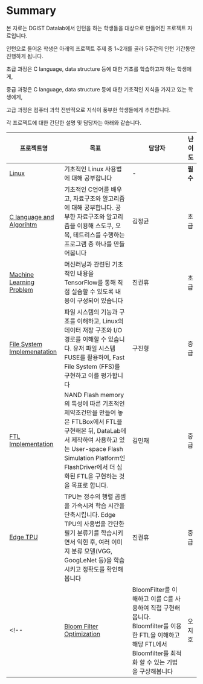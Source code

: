 # Summary

본 자료는 DGIST Datalab에서 인턴을 하는 학생들을 대상으로 만들어진 프로젝트 자료입니다.

인턴으로 들어온 학생은 아래의 프로젝트 주제 중 1\~2개를 골라 5주간의 인턴 기간동안 진행하게 됩니다.

초급 과정은 C language, data structure 등에 대한 기초를 학습하고자 하는 학생에게,

중급 과정은 C language, data structure 등에 대한 기초적인 지식을 가지고 있는 학생에게,

고급 과정은 컴퓨터 과학 전반적으로 지식이 풍부한 학생들에게 추천합니다.


각 프로젝트에 대한 간단한 설명 및 담당자는 아래와 같습니다.

| 프로젝트명 | 목표 | 담당자 | 난이도 |
| ----- | ---- | ----------- | ---------- |
| [Linux](./Linux/Linux.md) | 기초적인 Linux 사용법에 대해 공부합니다 | - | **필수** |
| [C language and Algorihtm](./C-and-Algorithm-basic/intro.md) | 기초적인 C언어를 배우고, 자료구조와 알고리즘에 대해 공부합니다. 공부한 자료구조와 알고리즘을 이용해 스도쿠, 오목, 테트리스를 수행하는 프로그램 중 하나를 만들어봅니다 | 김정균 | 초급 |
| [Machine Learning Problem](./TensorFlow/ML.md) | 머신러닝과 관련된 기초적인 내용을 TensorFlow를 통해 직접 실습할 수 있도록 내용이 구성되어 있습니다 | 진권휴 | 초급 |
| [File System Implemenatation](./FS/intro.md) | 파일 시스템의 기능과 구조를 이해하고, Linux의 데이터 저장 구조와 I/O 경로를 이해할 수 있습니다. 유저 파일 시스템 FUSE를 활용하여, Fast File System (FFS)를 구현하고 이를 평가합니다 | 구진형 | 중급 |
| [FTL Implementation](./FTL_implementation/intro.md) | NAND Flash memory의 특성에 따른 기초적인 제약조건만을 만들어 놓은 FTLBox에서 FTL을 구현해본 뒤, DataLab에서 제작하여 사용하고 있는 User-space Flash Simulation Platform인 FlashDriver에서 더 심화된 FTL을 구현하는 것을 목표로 합니다. | 김민재 | 중급 |
| [Edge TPU](./Edge_TPU/Edge_TPU.md) | TPU는 정수의 행렬 곱셈을 가속시켜 학습 시간을 단축시킵니다. Edge TPU의 사용법을 간단한 필기 분류기를 학습시키면서 익힌 후, 여러 이미지 분류 모델(VGG, GoogLeNet 등)을 학습시키고 정확도를 확인해 봅니다 | 진권휴 | 중급 |
<!--| [Bloom Filter Optimization](./BF/intro.md) | BloomFilter를 이해하고 이를 C를 사용하여 직접 구현해봅니다. Bloomfilter를 이용한 FTL을 이해하고 해당 FTL에서 Bloomfilter를 최적화 할 수 있는 기법을 구상해봅니다 | 오지호 | 고급 | -->
